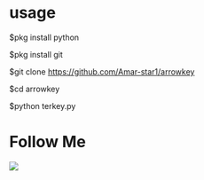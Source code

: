 # usage

$pkg install python<br>

$pkg install git<br>

$git clone https://github.com/Amar-star1/arrowkey<br>

$cd arrowkey<br>

$python terkey.py

# Follow Me
<a href="https://m.facebook.com/Amar.Dhika.399"><img src="https://img.shields.io/badge/Follow-Facebook-blue.svg">
